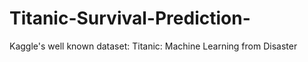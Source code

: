 # Titanic-Survival-Prediction-
Kaggle's well known dataset: Titanic: Machine Learning from Disaster
